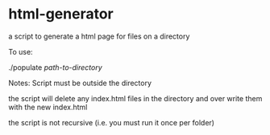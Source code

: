 # html-generator

a script to generate a html page for files on a directory

To use:

./populate *path-to-directory*

Notes:
Script must be outside the directory

the script will delete any index.html files in the directory and over write them with the new index.html

the script is not recursive (i.e. you must run it once per folder)
